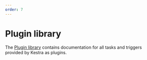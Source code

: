 ```yaml
---
order: 7
---
```


# Plugin library

The [Plugin library](../../plugins/) contains documentation for all tasks and triggers provided by Kestra as plugins.  